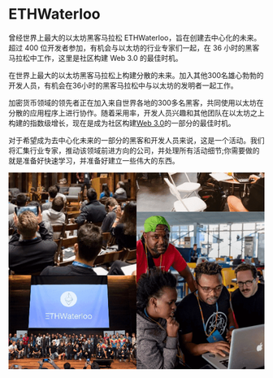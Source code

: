 # ETHWaterloo

曾经世界上最大的以太坊黑客马拉松 ETHWaterloo，旨在创建去中心化的未来。超过 400 位开发者参加，有机会与以太坊的行业专家们一起，在 36 小时的黑客马拉松中工作，这里是社区构建 Web 3.0 的最佳时机。

在世界上最大的以太坊黑客马拉松上构建分散的未来。加入其他300名雄心勃勃的开发人员，有机会在36小时的黑客马拉松中与以太坊的发明者一起工作。

加密货币领域的领先者正在加入来自世界各地的300多名黑客，共同使用以太坊在分散的应用程序上进行协作。随着采用率，开发人员兴趣和其他团队在以太坊之上构建的指数级增长，现在是成为社区构建[Web 3.0](http://gavwood.com/dappsweb3.html)的一部分的最佳时机。

对于希望成为去中心化未来的一部分的黑客和开发人员来说，这是一个活动。我们将汇集行业专家，推动该领域前进方向的公司，并处理所有活动细节;你需要做的就是准备好快速学习，并准备好建立一些伟大的东西。

![image-20220721101256180](image-20220721101256180.png)
